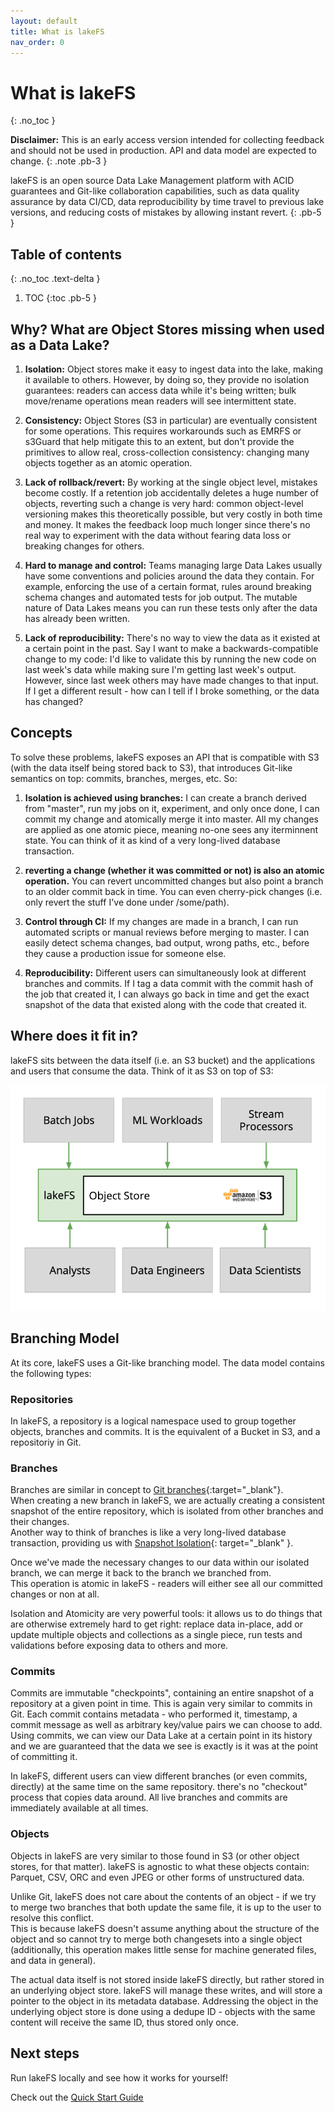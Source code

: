 ```yaml
---
layout: default
title: What is lakeFS
nav_order: 0
---
```


# What is lakeFS
{: .no_toc }

**Disclaimer:** This is an early access version intended for collecting feedback and should not be used in production. API and data model are expected to change. 
{: .note .pb-3 }

lakeFS is an open source Data Lake Management platform with ACID guarantees and Git-like collaboration capabilities, such as data quality assurance by data CI/CD, data reproducibility by time travel to previous lake versions, and reducing costs of mistakes by allowing instant revert. 
{: .pb-5 }

## Table of contents
{: .no_toc .text-delta }

1. TOC
{:toc .pb-5 }


## Why? What are Object Stores missing when used as a Data Lake?



1. **Isolation:** Object stores make it easy to ingest data into the lake, making it available to others. However, by doing so, they provide no isolation guarantees: readers can access data while it's being written; bulk move/rename operations mean readers will see intermittent state.

   

2. **Consistency:** Object Stores (S3 in particular) are eventually consistent for some operations. This requires workarounds such as EMRFS or s3Guard that help mitigate this to an extent, but don't provide the primitives to allow real, cross-collection consistency: changing many objects together as an atomic operation.
   

3. **Lack of rollback/revert:** By working at the single object level, mistakes become costly. If a retention job accidentally deletes a huge number of objects, reverting such a change is very hard: common object-level versioning makes this theoretically possible, but very costly in both time and money. It makes the feedback loop much longer since there's no real way to experiment with the data without fearing data loss or breaking changes for others.

   

4. **Hard to manage and control:** Teams managing large Data Lakes usually have some conventions and policies around the data they contain. For example, enforcing the use of a certain format, rules around breaking schema changes and automated tests for job output. The mutable nature of Data Lakes means you can run these tests only after the data has already been written. 

   

5. **Lack of reproducibility:** There's no way to view the data as it existed at a certain point in the past. Say I want to make a backwards-compatible change to my code: I'd like to validate this by running the new code on last week's data while making sure I'm getting last week's output. However, since last week others may have made changes to that input. If I get a different result - how can I tell if I broke something, or the data has changed?


## Concepts

To solve these problems, lakeFS exposes an API that is compatible with S3 (with the data itself being stored back to S3), that introduces Git-like semantics on top: commits, branches, merges, etc. So:


1. **Isolation is achieved using branches:** I can create a branch derived from "master", run my jobs on it, experiment, and only once done, I can commit my change and atomically merge it into master. All my changes are applied as one atomic piece, meaning no-one sees any iterminnent state. You can think of it as kind of a very long-lived database transaction.

   

2. **reverting a change (whether it was committed or not) is also an atomic operation.** You can revert uncommitted changes but also point a branch to an older commit back in time. You can even cherry-pick changes (i.e. only revert the stuff I've done under /some/path).

   

3. **Control through CI:** If my changes are made in a branch, I can run automated scripts or manual reviews before merging to master. I can easily detect schema changes, bad output, wrong paths, etc., before they cause a production issue for someone else.

   

4. **Reproducibility:** Different users can simultaneously look at different branches and commits. If I tag a data commit with the commit hash of the job that created it, I can always go back in time and get the exact snapshot of the data that existed along with the code that created it.


## Where does it fit in?

lakeFS sits between the data itself (i.e. an S3 bucket) and the applications and users that consume the data. Think of it as S3 on top of S3:

![lakeFS](assets/img/wrapper.png)

   
## Branching Model

At its core, lakeFS uses a Git-like branching model. The data model contains the following types:

### Repositories

In lakeFS, a repository is a logical namespace used to group together objects, branches and commits. It is the equivalent of a Bucket in S3, and a repositoriy in Git.

### Branches

Branches are similar in concept to [Git branches](https://git-scm.com/book/en/v2/Git-Branching-Basic-Branching-and-Merging){:target="_blank"}.  
When creating a new branch in lakeFS, we are actually creating a consistent snapshot of the entire repository, which is isolated from other branches and their changes.  
Another way to think of branches is like a very long-lived database transaction, providing us with [Snapshot Isolation](https://en.wikipedia.org/wiki/Snapshot_isolation){: target="_blank" }.

Once we've made the necessary changes to our data within our isolated branch, we can merge it back to the branch we branched from.  
This operation is atomic in lakeFS - readers will either see all our committed changes or non at all.

Isolation and Atomicity are very powerful tools: it allows us to do things that are otherwise extremely hard to get right: replace data in-place,
add or update multiple objects and collections as a single piece, run tests and validations before exposing data to others and more.

### Commits

Commits are immutable "checkpoints", containing an entire snapshot of a repository at a given point in time.
This is again very similar to commits in Git. Each commit contains metadata - who performed it, timestamp, a commit message as well as arbitrary key/value pairs we can choose to add.
Using commits, we can view our Data Lake at a certain point in its history and we are guaranteed that the data we see is exactly is it was at the point of committing it.

In lakeFS, different users can view different branches (or even commits, directly) at the same time on the same repository. there's no "checkout" process that copies data around. All live branches and commits are immediately available at all times.

### Objects

Objects in lakeFS are very similar to those found in S3 (or other object stores, for that matter). lakeFS is agnostic to what these objects contain: Parquet, CSV, ORC and even JPEG or other forms of unstructured data.   

Unlike Git, lakeFS does not care about the contents of an object - if we try to merge two branches that both update the same file, it is up to the user to resolve this conflict.  
This is because lakeFS doesn't assume anything about the structure of the object and so cannot try to merge both changesets into a single object (additionally, this operation makes little sense for machine generated files, and data in general).

The actual data itself is not stored inside lakeFS directly, but rather stored in an underlying object store. lakeFS will manage these writes, and will store a pointer to the object in its metadata database.
Addressing the object in the underlying object store is done using a dedupe ID - objects with the same content will receive the same ID, thus stored only once.

## Next steps

Run lakeFS locally and see how it works for yourself!

Check out the [Quick Start Guide](quickstart.md)

